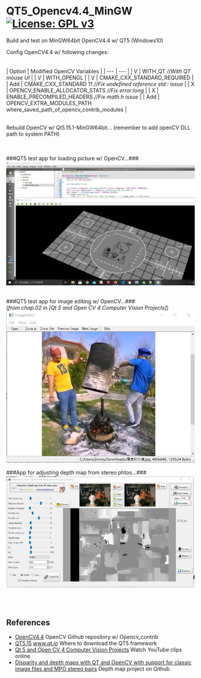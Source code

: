 # QT5_Opencv4.4_MinGW[![License: GPL v3](https://img.shields.io/badge/License-GPLv3-blue.svg)](https://www.gnu.org/licenses/gpl-3.0)<br>
Build and test on MinGW64bit OpenCV4.4 w/ QT5 (Windows10)

Config OpenCV4.4 w/ following changes: <br>
<br>                            
| Option  | Modified OpenCV Variables |
| --- | --- |
| V   | WITH_QT _//With QT mouse UI_ |
| V   | WITH_OPENGL |
| V   | CMAKE_CXX_STANDARD_REQUIRED |
| Add | CMAKE_CXX_STANDARD 11 _//Fix undefined reference std:: issue_ |
| X   | OPENCV_ENABLE_ALLOCATOR_STATS _//Fix error:long_ |
| X   | ENABLE_PRECOMPILED_HEADERS  _//Fix math.h issue_ |
| Add | OPENCV_EXTRA_MODULES_PATH where_saved_path_of_opencv_contrib_modules | 
<br>
<br>
 

Rebuild OpenCV w/ Qt5.15.1-MinGW64bit... (remember to add openCV DLL path to system PATH)<br>


<br>
<br>
###QT5 test app for loading picture w/ OpenCV...### <br>
<img src="pic/OpenCV4TestPic.jpg" width=640/>
<br><br>

###QT5 test app for image editing w/ OpenCV...### <br>
(_from chap.02 in [Qt 5 and Open CV 4 Computer Vision Projects]_)<br>
<img src="pic/TheAwesomeChicken.jpg" width=640/>
<br>

###App for adjusting depth map from stereo phtos...###<br>
<img src="pic/DisparityFilter.jpg" width=640/> <br>

<br><br>


## References
  - [OpenCV4.4](https://github.com/opencv) OpenCV Github repository w/ Opencv_contrib
  - [QT5.15](https://www.qt.io/download) _www.qt.io_ Where to download the QT5 framework
  - [Qt 5 and Open CV 4 Computer Vision Projects](https://www.youtube.com/playlist?list=PLeLcvrwLe187K3Ceoe3X3VMAa31591aO8) Watch YouTube clips online
  - [Disparity and depth maps with QT and OpenCV with support for classic image files and MPO stereo pairs](https://github.com/AbsurdePhoton/disparity-filtering-mpo) Depth map project on Github.

